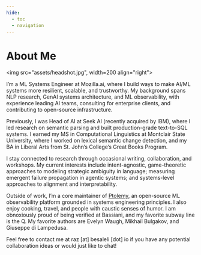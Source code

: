 ```yaml
---
hide:
  - toc
  - navigation
---
```


# About Me

<img src="assets/headshot.jpg", width=200 align="right">

I’m a ML Systems Engineer at Mozilla.ai, where I build ways to make AI/ML systems more resilient, scalable, and trustworthy. My background spans NLP research, GenAI systems architecture, and ML observability, with experience leading AI teams, consulting for enterprise clients, and contributing to open-source infrastructure.

Previously, I was Head of AI at Seek AI (recently acquired by IBM), where I led research on semantic parsing and built production-grade text-to-SQL systems. I earned my MS in Computational Linguistics at Montclair State University, where I worked on lexical semantic change detection, and my BA in Liberal Arts from St. John’s College’s Great Books Program.

I stay connected to research through occasional writing, collaboration, and workshops. My current interests include intent-agnostic, game-theoretic approaches to modeling strategic ambiguity in language; measuring emergent failure propagation in agentic systems; and systems-level approaches to alignment and interpretability.

Outside of work, I’m a core maintainer of [Ptolemy](https://github.com/PtolemyLovesYou/ptolemy), an open-source ML observability platform grounded in systems engineering principles. I also enjoy cooking, travel, and people with caustic senses of humor. I am obnoxiously proud of being verified at Bassiani, and my favorite subway line is the Q. My favorite authors are Evelyn Waugh, Mikhail Bulgakov, and Giuseppe di Lampedusa.

Feel free to contact me at raz [at] besaleli [dot] io if you have any potential collaboration ideas or would just like to chat!
